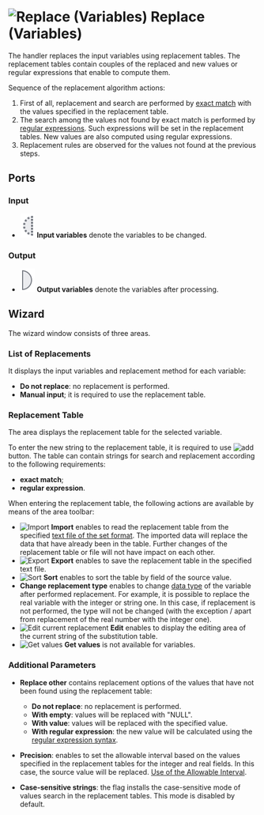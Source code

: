 # ![Replace (Variables)](../../images/icons/components/replace-variables_default.svg) Replace (Variables)

The handler replaces the input variables using replacement tables. The replacement tables contain couples of the replaced and new values or regular expressions that enable to compute them.

Sequence of the replacement algorithm actions:

1. First of all, replacement and search are performed by [exact match](../transformation/substitution/exact-match.md#zamena-po-tochnomu-sovpadeniyu) with the values specified in the replacement table.
1. The search among the values not found by exact match is performed by [regular expressions](../transformation/substitution/regexp-match.md). Such expressions will be set in the replacement tables. New values are also computed using regular expressions.
1. Replacement rules are observed for the values not found at the previous steps.

## Ports

### Input

* ![Input variables](../../images/icons/app/node/ports/inputs-optional/variable_inactive.svg) **Input variables** denote the variables to be changed.

### Output

* ![Output variables](../../images/icons/app/node/ports/outputs/variable_inactive.svg) **Output variables** denote the variables after processing.

## Wizard

The wizard window consists of three areas.

### List of Replacements

It displays the input variables and replacement method for each variable:

* **Do not replace**: no replacement is performed.
* **Manual input**; it is required to use the replacement table.

### Replacement Table

The area displays the replacement table for the selected variable.

To enter the new string to the replacement table, it is required to use ![add](../../images/icons/toolbar-controls/plus_default.svg) button. The table can contain strings for search and replacement according to the following requirements:

* **exact match**;
* **regular expression**.

When entering the replacement table, the following actions are available by means of the area toolbar:

* ![Import](../../images/icons/toolbar-controls/import_default.svg) **Import** enables to read the replacement table from the specified [text file of the set format](../transformation/substitution/import-tz.md). The imported data will replace the data that have already been in the table. Further changes of the replacement table or file will not have impact on each other.
* ![Export](../../images/icons/toolbar-controls/export_default.svg) **Export** enables to save the replacement table in the specified text file.
* ![Sort](../../images/icons/toolbar-controls/sort-asc_default.svg) **Sort** enables to sort the table by field of the source value.
* **Change replacement type** enables to change [data type](../../data/datatype.md) of the variable after performed replacement. For example, it is possible to replace the real variable with the integer or string one. In this case, if replacement is not performed, the type will not be changed (with the exception / apart from replacement of the real number with the integer one).
* ![Edit current replacement](../../images/icons/toolbar-controls/edit_default.svg) **Edit** enables to display the editing area of the current string of the substitution table.
* ![Get values](../../images/icons/toolbar-controls/load-values_default.svg) **Get values** is not available for variables.

### Additional Parameters

* **Replace other** contains replacement options of the values that have not been found using the replacement table:
   * **Do not replace**: no replacement is performed.
   * **With empty**: values will be replaced with "NULL".
   * **With value**: values will be replaced with the specified value.
   * **With regular expression**: the new value will be calculated using the [regular expression syntax](../transformation/substitution/regexp-match.md).

* **Precision**: enables to set the allowable interval based on the values specified in the replacement tables for the integer and real fields. In this case, the source value will be replaced. [Use of the Allowable Interval](../transformation/substitution/exact-match.md#primenenie-dopustimogo-intervala).
* **Case-sensitive strings**: the flag installs the case-sensitive mode of values search in the replacement tables. This mode is disabled by default.
